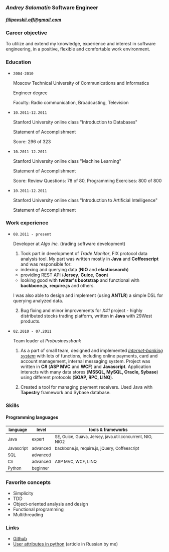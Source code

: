 ### *Andrey Salomatin* Software Engineer
##### filipovskii.off@gmail.com

### Career objective
To utilize and extend my knowledge, experience and interest in software engineering, in a positive, flexible and comfortable work environment.

### Education
*   `2004-2010`

    Moscow Technical University of  Communications and Informatics

    Engineer degree

    Faculty: Radio communication, Broadcasting, Television

*   `10.2011-12.2011`

    Stanford University online class "Introduction to Databases"

    Statement of Accomplishment

    Score: 296 of 323

*   `10.2011-12.2011`

    Stanford University online class "Machine Learning"

    Statement of Accomplishment

    Score: Review Questions: 78 of 80, Programming Exercises: 800 of 800


*   `10.2011-12.2011`

    Stanford University online class "Introduction to Artificial Intelligence"

    Statement of Accomplishment

### Work experience
*   `08.2011 - present`

    Developer at *Algo inc.* (trading software development)

    1. Took part in development of *Trade Monitor*, FIX protocol data analysis tool. My part was written mostly in **Java** and **Coffeescript** and was responsible for:
      -   indexing and querying data (**NIO** and **elasticsearch**)
      -   providing REST API (**Jersey**, **Guice**, **Gson**)
      -   looking good with **twitter's bootstrap** and functional with **backbone.js**, **require.js** and others.

      I was also able to design and implement (using **ANTLR**) a simple DSL for querying analyzed data.

    2. Bug fixing and minor improvements for *X41* project - highly distributed stocks trading platform, written in **Java** with 29West products.

*   `02.2010 - 07.2011`

    Team leader at *Probusinessbank*

    1.   As a part of small team, designed and implemented *[Internet-banking system](http://www.e-life.ru/)* with lots of functions, including online payments, card and account management, internal messaging system.
    Project was written in **C#** (**ASP MVC** and **WCF**) and **Javascript**. Application interacts with many data stores (**MSSQL, MySQL, Oracle, Sybase**) using different protocols (**SOAP, RPC, LINQ**).

    2.  Created a tool for managing payment receivers. Used Java with **Tapestry** framework and Sybase database.

### Skills

####   Programming languages

<div class="row">
  <div class="span12">
    <table class="table table-condensed" style="font-size:13px">
      <thead>
        <th>language</th>
        <th>level</th>
        <th>tools & frameworks</th>
      </thead>
      <tbody>
        <tr>
          <td>Java</td>
          <td>expert</td>
          <td>SE, Guice, Guava, Jersey, java.util.concurrent, NIO, NIO2</td>
        </tr>
        <tr>
          <td>Javascript</td>
          <td>advanced</td>
          <td>backbone.js, require.js, jQuery, Coffeescript</td>
        </tr>
        <tr>
          <td>SQL</td>
          <td>advanced</td>
          <td>&nbsp;</td>
        </tr>
        <tr>
          <td>C#</td>
          <td>advanced</td>
          <td>ASP MVC, WCF, LINQ</td>
        </tr>
        <tr>
          <td>Python</td>
          <td>beginner</td>
          <td>&nbsp;</td>
        </tr>
      </tbody>
    </table>
  </div>
</div>

### Favorite concepts

*   Simplicity
*   TDD
*   Object-oriented analysis and design
*   Functional programming
*   Multithreading

### Links

*   [Github](https://github.com/filipovskii)
*   [User attributes in python](http://habrahabr.ru/blogs/python/137415/) (article in Russian by me)
